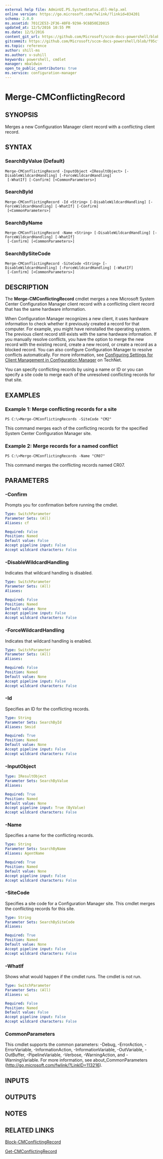 ```yaml
---
external help file: AdminUI.PS.SystemStatus.dll-Help.xml
online version: https://go.microsoft.com/fwlink/?linkid=834201
schema: 2.0.0
ms.assetid: 701C2E53-2F36-40F8-929A-9C6B50E2D815
updated_at: 12/5/2016 10:55 PM
ms.date: 12/5/2016
content_git_url: https://github.com/Microsoft/sccm-docs-powershell/blob/master/sccm-cmdlets/ConfigurationManager/vlatest/Merge-CMConflictingRecord.md
gitcommit: https://github.com/Microsoft/sccm-docs-powershell/blob/f95cf139be40af870257194c70c82183d89f7a0c/sccm-cmdlets/ConfigurationManager/vlatest/Merge-CMConflictingRecord.md
ms.topic: reference
author: shill-ms
ms.author: v-suhill
keywords: powershell, cmdlet
manager: mbaldwin
open_to_public_contributors: true
ms.service: configuration-manager
---
```


# Merge-CMConflictingRecord

## SYNOPSIS
Merges a new Configuration Manager client record with a conflicting client record.

## SYNTAX

### SearchByValue (Default)
```
Merge-CMConflictingRecord -InputObject <IResultObject> [-DisableWildcardHandling] [-ForceWildcardHandling]
 [-WhatIf] [-Confirm] [<CommonParameters>]
```

### SearchById
```
Merge-CMConflictingRecord -Id <String> [-DisableWildcardHandling] [-ForceWildcardHandling] [-WhatIf] [-Confirm]
 [<CommonParameters>]
```

### SearchByName
```
Merge-CMConflictingRecord -Name <String> [-DisableWildcardHandling] [-ForceWildcardHandling] [-WhatIf]
 [-Confirm] [<CommonParameters>]
```

### SearchBySiteCode
```
Merge-CMConflictingRecord -SiteCode <String> [-DisableWildcardHandling] [-ForceWildcardHandling] [-WhatIf]
 [-Confirm] [<CommonParameters>]
```

## DESCRIPTION
The **Merge-CMConflictingRecord** cmdlet merges a new Microsoft System Center Configuration Manager client record with a conflicting client record that has the same hardware information.

When Configuration Manager recognizes a new client, it uses hardware information to check whether it previously created a record for that computer.
For example, you might have reinstalled the operating system.
The previous client record still exists with the same hardware information.
If you manually resolve conflicts, you have the option to merge the new record with the existing record, create a new record, or create a record as a blocked record.
You can also configure Configuration Manager to resolve conflicts automatically.
For more information, see [Configuring Settings for Client Management in Configuration Manager](http://go.microsoft.com/fwlink/?LinkId=269847) on TechNet.

You can specify conflicting records by using a name or ID or you can specify a site code to merge each of the unresolved conflicting records for that site.

## EXAMPLES

### Example 1: Merge conflicting records for a site
```
PS C:\>Merge-CMConflictingRecords -SiteCode "CM2"
```

This command merges each of the conflicting records for the specified System Center Configuration Manager site.

### Example 2: Merge records for a named conflict
```
PS C:\>Merge-CMConflictingRecords -Name "CR07"
```

This command merges the conflicting records named CR07.

## PARAMETERS

### -Confirm
Prompts you for confirmation before running the cmdlet.

```yaml
Type: SwitchParameter
Parameter Sets: (All)
Aliases: cf

Required: False
Position: Named
Default value: False
Accept pipeline input: False
Accept wildcard characters: False
```

### -DisableWildcardHandling
Indicates that wildcard handling is disabled.

```yaml
Type: SwitchParameter
Parameter Sets: (All)
Aliases: 

Required: False
Position: Named
Default value: None
Accept pipeline input: False
Accept wildcard characters: False
```

### -ForceWildcardHandling
Indicates that wildcard handling is enabled.

```yaml
Type: SwitchParameter
Parameter Sets: (All)
Aliases: 

Required: False
Position: Named
Default value: None
Accept pipeline input: False
Accept wildcard characters: False
```

### -Id
Specifies an ID for the conflicting records.

```yaml
Type: String
Parameter Sets: SearchById
Aliases: Smsid

Required: True
Position: Named
Default value: None
Accept pipeline input: False
Accept wildcard characters: False
```

### -InputObject


```yaml
Type: IResultObject
Parameter Sets: SearchByValue
Aliases: 

Required: True
Position: Named
Default value: None
Accept pipeline input: True (ByValue)
Accept wildcard characters: False
```

### -Name
Specifies a name for the conflicting records.

```yaml
Type: String
Parameter Sets: SearchByName
Aliases: AgentName

Required: True
Position: Named
Default value: None
Accept pipeline input: False
Accept wildcard characters: False
```

### -SiteCode
Specifies a site code for a Configuration Manager site.
This cmdlet merges the conflicting records for this site.

```yaml
Type: String
Parameter Sets: SearchBySiteCode
Aliases: 

Required: True
Position: Named
Default value: None
Accept pipeline input: False
Accept wildcard characters: False
```

### -WhatIf
Shows what would happen if the cmdlet runs.
The cmdlet is not run.

```yaml
Type: SwitchParameter
Parameter Sets: (All)
Aliases: wi

Required: False
Position: Named
Default value: False
Accept pipeline input: False
Accept wildcard characters: False
```

### CommonParameters
This cmdlet supports the common parameters: -Debug, -ErrorAction, -ErrorVariable, -InformationAction, -InformationVariable, -OutVariable, -OutBuffer, -PipelineVariable, -Verbose, -WarningAction, and -WarningVariable. For more information, see about_CommonParameters (http://go.microsoft.com/fwlink/?LinkID=113216).

## INPUTS

## OUTPUTS

## NOTES

## RELATED LINKS

[Block-CMConflictingRecord](xref:ConfigurationManager/vlatest/Block-CMConflictingRecord.md)

[Get-CMConflictingRecord](xref:ConfigurationManager/vlatest/Get-CMConflictingRecord.md)


